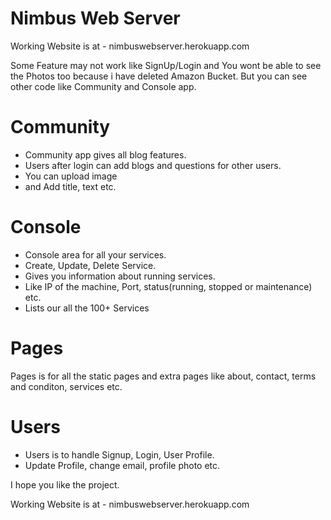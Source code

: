 # Nimbus Web Server

Working Website is at -
nimbuswebserver.herokuapp.com

Some Feature may not work like SignUp/Login and You wont be able to see the Photos too because i have deleted Amazon Bucket. But you can see other code like Community and Console app.

# Community 
- Community app gives all blog features. 
- Users after login can add blogs and questions for other users.
- You can upload image
- and Add title, text etc.

# Console
- Console area for all your services.
- Create, Update, Delete Service.
- Gives you information about running services.
- Like IP of the machine, Port, status(running, stopped or maintenance) etc.
- Lists our all the 100+ Services

# Pages
Pages is for all the static pages and extra pages like about, contact, terms and conditon, services etc.

# Users
- Users is to handle Signup, Login, User Profile.
- Update Profile, change email, profile photo etc.

I hope you like the project.

Working Website is at -
nimbuswebserver.herokuapp.com
